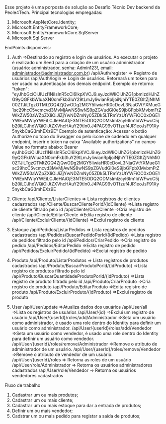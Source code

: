 Esse projeto é uma porposta de solução ao Desafio Técnio Dev backend da Peole4Tech.
Principai tecnologias empregadas:
1. Microsoft.AspNetCore.Identity;
2. Microsoft.EntityFrameworkCore;
3. Microsoft.EntityFrameworkCore.SqlServer
4. Microsoft Sql Server

EndPoints disponíveis:
1. Auth
  =>Destinado ao registro e login de usuários. Ao executar o projeto é realizado um Seed para a criação de um usuário administrador (usuário: administrador, senha: Admin123!, email: administrador@administrador.com.br)
  /api/Auth/register
  => Registro de usuários
  /api/Auth/login
  => Login de usuários. Retornará um token para ser usado na autenticação dos demais endpoint.
    Exemplo de retorno: "token": "eyJhbGciOiJIUzI1NiIsInR5cCI6IkpXVCJ9.eyJzdWIiOiJhZG1pbmlzdHJhZG9yQGFkbWluaXN0cmFkb3IuY29tLmJyIiwianRpIjoiNjhiYTE0ZGItZjNhMi00ZTJiLTgzOTMtZGQ4ZjQwODg2MGY5IiwiaHR0cDovL3NjaGVtYXMueG1sc29hcC5vcmcvd3MvMjAwNS8wNS9pZGVudGl0eS9jbGFpbXMvbmFtZWlkZW50aWZpZXIiOiJiZjYwNDZmNy05ZDk5LTRmYzUtYWFiOC0xOGE1YWExMWIyYWEiLCJleHAiOjE3NTE5ODQ2ODMsImlzcyI6Im1ldWFwcC5jb20iLCJhdWQiOiJtZXVhcHAuY29tIn0.J4PAG99vOTfzuf4JR1eoJsF91Xy5nykbCaG3mhEXz9E"
    Exemplo de autenticação: Acessar o botão Authorize no topo do Swagger ou pelo ícone de cadeado em qualquer endpoint, inserir o token na caixa "Available authorizations" no campo Value no formato abaixo:
      Bearer eyJhbGciOiJIUzI1NiIsInR5cCI6IkpXVCJ9.eyJzdWIiOiJhZG1pbmlzdHJhZG9yQGFkbWluaXN0cmFkb3IuY29tLmJyIiwianRpIjoiNjhiYTE0ZGItZjNhMi00ZTJiLTgzOTMtZGQ4ZjQwODg2MGY5IiwiaHR0cDovL3NjaGVtYXMueG1sc29hcC5vcmcvd3MvMjAwNS8wNS9pZGVudGl0eS9jbGFpbXMvbmFtZWlkZW50aWZpZXIiOiJiZjYwNDZmNy05ZDk5LTRmYzUtYWFiOC0xOGE1YWExMWIyYWEiLCJleHAiOjE3NTE5ODQ2ODMsImlzcyI6Im1ldWFwcC5jb20iLCJhdWQiOiJtZXVhcHAuY29tIn0.J4PAG99vOTfzuf4JR1eoJsF91Xy5nykbCaG3mhEXz9E

2. Cliente
  /api/Cliente/ListarClientes
    => Lista registros de clientes cadastrados
  /api/Cliente/BuscarClientePorId/{idCliente}
    =>Lista registro de cliente filtrado pelo id
  /api/Cliente/CriarCliente
    =>Cria registro de cliente
  /api/Cliente/EditarCliente
    =>Edita registro de cliente
  /api/Cliente/ExcluirCliente/{idCliente}
    =>Exclui registro de cliente 

3. Estoque
  /api/Pedidos/ListarPedidos
    => Lista registros de pedidos cadastrados
  /api/Pedidos/BuscarPedidoPorId/{idPedido}
    =>Lista registro de pedidos filtrado pelo id
  /api/Pedidos/CriarPedido
    =>Cria registro de pedido
  /api/Pedidos/EditarPedido
    =>Edita registro de pedido
  /api/Pedidos/ExcluirPedido/{idPedido}
    =>Exclui registro de pedido

4. Produto
  /api/Produto/ListarProdutos
    => Lista registros de produtos cadastrados
  /api/Produto/BuscarProdutoPorId/{idProduto}
    =>Lista registro de produtos filtrado pelo id
  /api/Produto/BuscarQuantidadeProdutoPorId/{idProduto}
    =>Lista registro de produto filtrado pelo id
  /api/Produto/CriarProduto
    =>Cria registro de produto
  /api/Produto/EditarProduto
    =>Edita registro de produto
  /api/Produto/ExcluirProduto/{idProduto} 
    =>Exclui registro de produto

  5. User
    /api/User/update
      =>Atualiza dados dos usuários
    /api/User/all
      =>Lista os registros de usuários
    /api/User/{id}
      =>Exclui um registro de usuário
    /api/User/{userId}/roles/add/Administrador
      =>Seta um usuário como administrador, é usado uma role dentro do Identity para definir um usuário como administrador.
    /api/User/{userId}/roles/add/Vendedor
      =>Seta um usuário como vendedor, é usado uma role dentro do Identity para definir um usuário como vendedor.
    /api/User/{userId}/roles/remove/Administrador
      =>Remove o atributo de administrador de um usuário.
    /api/User/{userId}/roles/remove/Vendedor
      =>Remove o atributo de vendedor de um usuário.
    /api/User/{userId}/roles
      => Retorna as roles de um usuário
    /api/User/role/Administrador
      => Retorna os usuários administradores cadastrados
    /api/User/role/Vendedor
      => Retorna os usuários vendedores cadastrados


Fluxo de trabalho
1. Cadastrar um ou mais produtos;
2. Cadastrar um ou mais cliente;
4. Cadastrar um ou mais estoque para dar a entrada de produtos;
5. Definir um ou mais vendedor;
6. Cadstrar um ou mais pedido para registar a saída de produtos;
